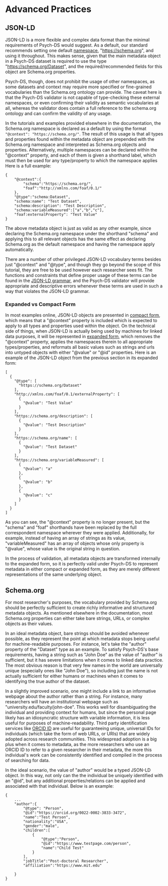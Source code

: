 # Advanced Practices

## JSON-LD

JSON-LD is a more flexible and complex data format than the minimal requirements of Psych-DS would suggest. As a default, our standard recommends setting one default [namespace](link), "https://schema.org", and using it throughout. This makes sense, given that the main metadata object in a Psych-DS dataset is required to use the type "https://schema.org/Dataset", and the required/recommended fields for this object are Schema.org properties.

Psych-DS, though, does not prohibit the usage of other namespaces, as some datasets and context may require more specified or fine-grained vocabularies than the Schema.org ontology can provide. The caveat here is that the Psych-DS validator is not capable of type-checking these external namespaces, or even confirming their validity as semantic vocabularies at all, whereas the validator does contain a full reference to the schema.org ontology and can confirm the validity of any usage.

In the tutorials and examples provided elsewhere in the documentation, the Schema.org namespace is declared as a default by using the format `"@context": "https://schema.org/"`. The result of this usage is that all types and properties found within the metadata object are prepended with the Schema.org namespace and interpreted as Schema.org objects and properties. Alternatively, multiple namespaces can be declared within the "@context" property, and each of them is given a shorthand label, which must then be used for any type/property to which the namespace applies Here is a full example:

```
{
    "@context":{
        "schema":"https://schema.org/",
        "foaf":"http://xmlns.com/foaf/0.1/"
    },
    "@type":"schema:Dataset",
    "schema:name": "Test Dataset",
    "schema:description": "Test Description",
    "schema:variableMeasured":["a","b","c"],
    "foaf:externalProperty": "Test Value"
}
```

The above metadata object is just as valid as any other example, since declaring the Schema.org namespace under the shorthand "schema" and applying this to all relevant objects has the same effect as declaring Schema.org as the default namespace and having the namespace apply automatically.

There are a number of other privileged JSON-LD vocabulary terms besides just "@context" and "@type", and though they go beyond the scope of this tutorial, they are free to be used however each researcher sees fit. The functions and constraints that define proper usage of these terms can be found in the [JSON-LD grammar](link), and the Psych-DS validator will provide appropriate and descriptive errors whenever these terms are used in such a way that violates the JSON-LD grammar.

### Expanded vs Compact Form

In most examples online, JSON-LD objects are presented in [compact form](link), which means that a "@context" property is included which is expected to apply to all types and properties used within the object. On the technical side of things, when JSON-LD is actually being used by machines for linked data purposes, it will be represented in [expanded form](link), which removes the "@context" property, applies the namespaces therein to all appropriate types/properties, and reformats all basic values such as strings and urls into untyped objects with either "@value" or "@id" properties. Here is an example of the JSON-LD object from the previous section in its expanded form:

```
[
  {
    "@type": [
      "https://schema.org/Dataset"
    ],
    "http://xmlns.com/foaf/0.1/externalProperty": [
      {
        "@value": "Test Value"
      }
    ],
    "https://schema.org/description": [
      {
        "@value": "Test Description"
      }
    ],
    "https://schema.org/name": [
      {
        "@value": "Test Dataset"
      }
    ],
    "https://schema.org/variableMeasured": [
      {
        "@value": "a"
      },
      {
        "@value": "b"
      },
      {
        "@value": "c"
      }
    ]
  }
]
```

As you can see, the "@context" property is no longer present, but the "schema" and "foaf" shorthands have been replaced by the full correspondent namespace wherever they were applied. Additionally, for example, instead of having an array of strings as its value, "variableMeasured" has an array of objects whose only property is "@value", whose value is the original string in question.

In the process of validation, all metadata objects are transformed internally to the expanded form, so it is perfectly valid under Psych-DS to represent metadata in either compact or expanded form, as they are merely different representations of the same underlying object.

## Schema.org

For most researcher's purposes, the vocabulary provided by Schema.org should be perfectly sufficient to create richly informative and structured metadata objects. As mentioned elsewhere in the documentation, most Schema.org properties can either take bare strings, URLs, or complex objects as their values.

In an ideal metadata object, bare strings should be avoided whenever possible, as they represent the point at which metadata stops being useful for machine-readable purposes. For instance, let's take the "author" property of the "Dataset" type as an example. To satisfy Psych-DS's base requirements, having a string such as "John Doe" as the value of "author" is sufficient, but it has severe limitations when it comes to linked data practice. The most obvious reason is that very few names in the world are universally unique (especially ones like "John Doe"), so including just the name is not actually sufficient for either humans or machines when it comes to identifying the true author of the dataset. 

In a slightly improved scenario, one might include a link to an informative webpage about the author rather than a string. For instance, many researchers will have an institutional webpage such as "university.edu/faculty/john-doe". This works well for disambiguating the individual and providing context for humans, but since the personal page likely has an idiosyncratic structure with variable information, it is less useful for purposes of machine-readability. Third party identification services like [ORCID ID](link) are useful for guaranteeing unique, universal IDs for individuals (which take the form of web URLs, or URIs) that are widely adopted across research communities. This widespread adoption is a big plus when it comes to metadata, as the more researchers who use an ORCID ID to refer to a given researcher in their metadata, the more this individual's work can be consistently identified and compiled in the process of searching for data.

In the ideal scenario, the value of "author" would be a typed JSON-LD object. In this way, not only can the the individual be uniquely identified with an "@id", but any additional properties/relations can be applied and associated with that individual. Below is an example:

```
{
    ...
    "author":{
        "@type": "Person",
        "@id":"https://orcid.org/0022-0002-3833-3472",
        "name":"Test Person",
        "nationality":"USA",
        "gender":"male",
        "children":[
            {
                "@type":"Person",
                "@id":"https://www.testpage.com/person",
                "name":"Child Test"
            }
        ],
        "jobTitle":"Post-doctoral Researcher",
        "affiliation":"https://www.mit.edu"

    }
}
```